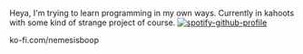 Heya, I'm trying to learn programming in my own ways. Currently in kahoots with some kind of strange project of course. [![spotify-github-profile](https://spotify-github-profile.vercel.app/api/view?uid=gihqxxqq5osoi2fo24m8zabl2&cover_image=true&theme=default&show_offline=false&background_color=000000&interchange=true&bar_color=e5b60b&bar_color_cover=false)](https://spotify-github-profile.vercel.app/api/view?uid=gihqxxqq5osoi2fo24m8zabl2&redirect=true)

ko-fi.com/nemesisboop
<!---
NemesisBoop/NemesisBoop is a ✨ special ✨ repository because its `README.md` (this file) appears on your GitHub profile.
You can click the Preview link to take a look at your changes.
--->
